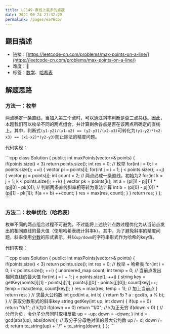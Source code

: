 ```yaml
---
title: LC149-直线上最多的点数
date: 2021-06-24 21:32:20
permalink: /pages/ea76cb/
---
```


## 题目描述

- 链接：[https://leetcode-cn.com/problems/max-points-on-a-line/](https://leetcode-cn.com/problems/max-points-on-a-line/)
- 难度：🔴
- 标签：[数学](/pages/4a8b23/)、[哈希表](/pages/dee52c/)

## 解题思路
### 方法一：枚举
两点确定一条直线，当加入第三个点时，可以通过斜率判断是否三点共线。因此，本题我们可以枚举不同的两点组合，并计算剩余各点是否在该两点所确定的直线上。其中，判断式`(y1-y2)/(x1-x2) == (y2-y3)/(x2-x3)`可转化为`(y1-y2)*(x2-x3) == (x1-x2)*(y2-y3)`防止除法的精度问题。

代码实现：

<code-group>
<code-block title="C++" active>
```cpp
class Solution {
public:
    int maxPoints(vector<vector<int>>& points) {
        if(points.size() < 3) return points.size();
        int res = 0;
        // 枚举
        for(int i = 0; i < points.size(); ++i) {
            vector<int> pi = points[i];
            for(int j = i + 1; j < points.size(); ++j) {
                vector<int> pj = points[j];
                int count = 2;  // 两点必成一条直线，初始为2
                for(int k = j + 1; k < points.size(); ++k) {
                    vector<int> pk = points[k];
                    int a = (pi[1] - pj[1]) * (pj[0] - pk[0]);  // 判断两条直线斜率相等转为乘法计算
                    int b = (pi[0] - pj[0]) * (pj[1] - pk[1]);
                    if(a == b) ++count;
                }
                res = max(res, count);
            }
        }
        return res;
    }
};
```
</code-block>
</code-group>

### 方法二：枚举优化（哈希表）
枚举不同的两点组合过程不可避免，不过能将上述统计点数过程优化为从当前点发出的相同直线的最大值（使用哈希表统计斜率k）。其中，为了避免斜率的精度问题，斜率使用[分数](/pages/4a8b23/#分数)的形式表示，并以`up/down`的字符串形式作为哈希的key值。

代码实现：

<code-group>
<code-block title="C++" active>
```cpp
class Solution {
public:
    int maxPoints(vector<vector<int>>& points) {
        if(points.size() < 3) return points.size();
        int res = 0;
        // 枚举 + 哈希表
        for(int i = 0; i < points.size(); ++i) {
            unordered_map<string, int> count;
            int temp = 0;  // 当前点发出相同直线的最大值
            for(int j = i + 1; j < points.size(); ++j) {
                string key = getKey(points[i][1] - points[j][1], points[i][0] - points[j][0]);
                count[key]++;
                temp = max(temp, count[key]);
            }
            res = max(res, temp + 1);  // 加上当前点
        }
        return res;
    }
    // 求最大公约数
    int gcd(int a, int b) {
        return !b ? a : gcd(b, a % b);
    }
    // 获取分数形式的斜率key
    string getKey(int up, int down) {
        if(up == 0) return "0/1";  // k为0
        if(down == 0) return "1/0";  // k为正无穷
        if(down < 0) {  // 分母为负，令分子分母同时取相反数
            up = -up;
            down = -down;
        }
        int d = gcd(abs(up), abs(down));  // 取分子分母绝对值的最大公约数
        up /= d;
        down /= d;
        return to_string(up) + "/" + to_string(down);
    }
};
```
</code-block>
</code-group>